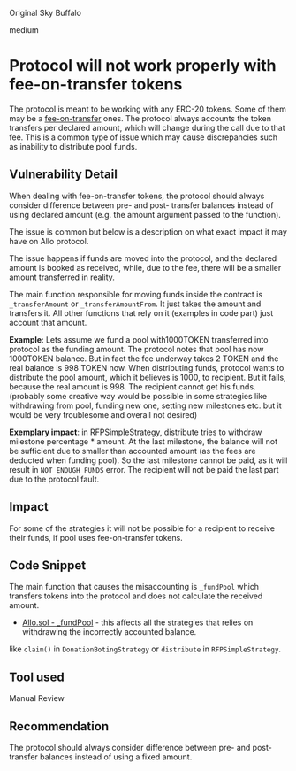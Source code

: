 Original Sky Buffalo

medium

# Protocol will not work properly with fee-on-transfer tokens
The protocol is meant to be working with any ERC-20 tokens. Some of them may be a [fee-on-transfer](https://github.com/d-xo/weird-erc20#fee-on-transfer) ones. The protocol always accounts the token transfers per declared amount, which will change during the call due to that fee. This is a common type of issue which may cause discrepancies such as inability to distribute pool funds.

## Vulnerability Detail
When dealing with fee-on-transfer tokens, the protocol should always consider difference between pre- and post- transfer balances instead of using declared amount (e.g. the amount argument passed to the function). 

The issue is common but below is a description on what exact impact it may have on Allo protocol.

The issue happens if funds are moved into the protocol, and the declared amount is booked as received, while, due to the fee, there will be a smaller amount transferred in reality. 

The main function responsible for moving funds inside the contract is `_transferAmount` or `_transferAmountFrom`. It just takes the amount and transfers it. All other functions that rely on it (examples in code part) just account that amount. 

**Example**: Lets assume we fund a pool with1000TOKEN transferred into protocol as the funding amount. The protocol notes that pool has now 1000TOKEN balance. But in fact the fee underway takes 2 TOKEN and the real balance is 998 TOKEN now.
When distributing funds, protocol wants to distribute the pool amount, which it believes is 1000, to recipient. But it fails, because the real amount is 998. The recipient cannot get his funds. (probably some creative way would be possible in some strategies like withdrawing from pool, funding new one, setting new milestones etc. but it would be very troublesome and overall not desired)

**Exemplary impact**: in RFPSimpleStrategy, distribute tries to withdraw milestone percentage * amount. At the last milestone, the balance will not be sufficient due to smaller than accounted amount (as the fees are deducted when funding pool). So the last milestone cannot be paid, as it will result in `NOT_ENOUGH_FUNDS` error. The recipient will not be paid the last part due to the protocol fault.

## Impact
For some of the strategies it will not be possible for a recipient to receive their funds, if pool uses fee-on-transfer tokens.

## Code Snippet
The main function that causes the misaccounting is `_fundPool` which transfers tokens into the protocol and does not calculate the received amount.

- [Allo.sol - _fundPool](https://github.com/sherlock-audit/2023-09-Gitcoin/blob/main/allo-v2/contracts/core/Allo.sol#L517) - this affects all the strategies that relies on withdrawing the incorrectly accounted balance.

like `claim()` in `DonationBotingStrategy` or `distribute` in `RFPSimpleStrategy`.

## Tool used

Manual Review

## Recommendation
The protocol should always consider difference between pre- and post- transfer balances instead of using a fixed amount. 